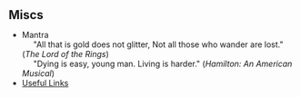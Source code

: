 <h1 id="miscs"></h1>

<h2 style="margin: 0px 0px 10px;">Miscs</h2>

- Mantra  
     "All that is gold does not glitter, Not all those who wander are lost." (_The Lord of the Rings_)  
     "Dying is easy, young man. Living is harder." (_Hamilton: An American Musical_)
- [Useful Links](./useful-links.html)